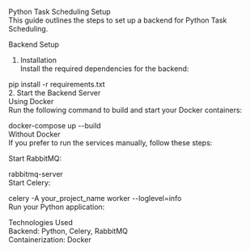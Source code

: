 Python Task Scheduling Setup
<br>
This guide outlines the steps to set up a backend for Python Task Scheduling.
<br>

Backend Setup
<br>

1. Installation
   <br>
   Install the required dependencies for the backend:
   <br>

pip install -r requirements.txt
<br> 2. Start the Backend Server
<br>
Using Docker
<br>
Run the following command to build and start your Docker containers:
<br>

docker-compose up --build
<br>
Without Docker
<br>
If you prefer to run the services manually, follow these steps:
<br>

Start RabbitMQ:
<br>

rabbitmq-server
<br>
Start Celery:
<br>

celery -A your_project_name worker --loglevel=info
<br>
Run your Python application:
<br>

Technologies Used
<br>
Backend: Python, Celery, RabbitMQ
<br>
Containerization: Docker
<br>
